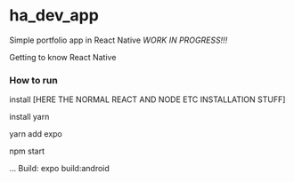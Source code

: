 # ha_dev_app
Simple portfolio app in React Native *WORK IN PROGRESS!!!*

Getting to know React Native


### How to run
install [HERE THE NORMAL REACT AND NODE ETC INSTALLATION STUFF]

install yarn

yarn add expo

npm start

...
Build:
expo build:android


